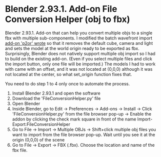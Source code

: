 # Blender 2.93.1. Add-on File Conversion Helper (obj to fbx)
Blender 2.93.1. Add-on that can help you convert multiple objs to a single fbx with multiple sub-components. I modified the batch wavefront import [add-on 'p2or' wrote](https://blenderartists.org/t/how-to-import-multiple-objects-at-one-time/558614/7) so that it removes the default cube, camera and light and sets the model at the world origin ready to be exported as fbx. Surprisingly, Blender does not natively support multiple obj import so I had to build on the existing add-on. (Even if you select multiple files and click the import button, only one file will be imported.) The models I had to work with came with an offset, and it was not located at (0,0,0) although it was not located at the center, so what set_origin function fixes that. 

You need to do step 1 to 4 only once to automate the process. 
1. Install Blender 2.93.1 and open the software
2. Download the 'FileConversionHelper.py' file
3. Open Blender
4. Inside Blender, go to Edit → Preferences → Add-ons →  Install  → Click 'FileConversionHelper.py' from the file browser pop-up → Enable the addon by clicking the check mark square in front of the name Import-Export:FileConversionHelper
5. Go to File → Import → Multiple OBJs → Shift+click multiple obj files you want to import from the file browser pop-up. Wait until you see it at the origin (0,0,0) of the scene 
6. Go to File →  Export  → FBX (.fbx). Choose the location and name of the fbx file. 
